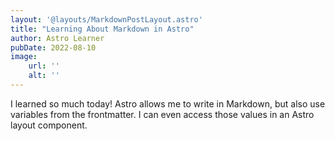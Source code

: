 ```yaml
---
layout: '@layouts/MarkdownPostLayout.astro'
title: "Learning About Markdown in Astro"
author: Astro Learner
pubDate: 2022-08-10
image:
    url: ''
    alt: ''
---
```

I learned so much today! Astro allows me to write in Markdown, but also use variables from the frontmatter. I can even access those values in an Astro layout component.